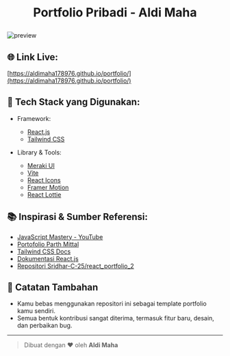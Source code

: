 # <p align="center">Portfolio Pribadi - Aldi Maha</p> 

![preview](https://user-images.githubusercontent.com/93595710/218269495-00433bd1-e725-4bf5-94fd-2510d4539215.png)

## 🌐 Link Live:
[https://aldimaha178976.github.io/portfolio/](https://aldimaha178976.github.io/portfolio/)

## 🔧 Tech Stack yang Digunakan:

- Framework:
  - [React.js](https://reactjs.org/)
  - [Tailwind CSS](https://tailwindcss.com/)
  
- Library & Tools:
  - [Meraki UI](https://merakiui.com/components/)
  - [Vite](https://vitejs.dev/)
  - [React Icons](https://react-icons.github.io/react-icons)
  - [Framer Motion](https://www.framer.com/)
  - [React Lottie](https://www.npmjs.com/package/react-lottie)

## 📚 Inspirasi & Sumber Referensi:
- [JavaScript Mastery - YouTube](https://youtube.com/@javascriptmastery)
- [Portofolio Parth Mittal](https://parthmittal.netlify.app/)
- [Tailwind CSS Docs](https://tailwindcss.com/)
- [Dokumentasi React.js](https://reactjs.org/docs/getting-started.html)
- [Repositori Sridhar-C-25/react_portfolio_2](https://github.com/Sridhar-C-25/react_portfolio_2)

## 📌 Catatan Tambahan
- Kamu bebas menggunakan repositori ini sebagai template portfolio kamu sendiri.
- Semua bentuk kontribusi sangat diterima, termasuk fitur baru, desain, dan perbaikan bug.

---

> Dibuat dengan ❤️ oleh **Aldi Maha**
